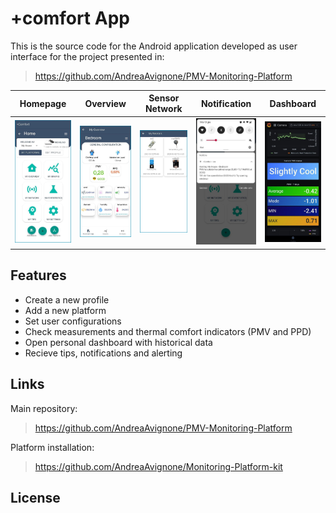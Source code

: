 # +comfort App

This is the source code for the Android application developed as user interface for the project presented in:
> https://github.com/AndreaAvignone/PMV-Monitoring-Platform

Homepage                   |  Overview                 | Sensor Network        | Notification        | Dashboard           |
:-------------------------:|:-------------------------:|:---------------------:|:-------------------:|:-------------------:|
<img src="https://github.com/AndreaAvignone/myComfort/blob/main/pictures/homepage.jpg" width="200">  |  <img src="https://github.com/AndreaAvignone/myComfort/blob/main/pictures/overview.jpg" width="200">  | <img src="https://github.com/AndreaAvignone/myComfort/blob/main/pictures/network.jpg" width="200"> | <img src="https://github.com/AndreaAvignone/myComfort/blob/main/pictures/notification.jpg" width="200"> | <img src="https://github.com/AndreaAvignone/myComfort/blob/main/pictures/dashboard.jpg" width="200"> 


## Features
* Create a new profile
* Add a new platform
* Set user configurations
* Check measurements and thermal comfort indicators (PMV and PPD)
* Open personal dashboard with historical data
* Recieve tips, notifications and alerting

## Links
Main repository:
> https://github.com/AndreaAvignone/PMV-Monitoring-Platform

Platform installation:
>https://github.com/AndreaAvignone/Monitoring-Platform-kit

## License

